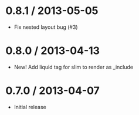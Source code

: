 
0.8.1 / 2013-05-05
==================

  * Fix nested layout bug (#3)

0.8.0 / 2013-04-13
==================

  * New! Add liquid tag for slim to render as _include

0.7.0 / 2013-04-07
==================

  * Initial release
